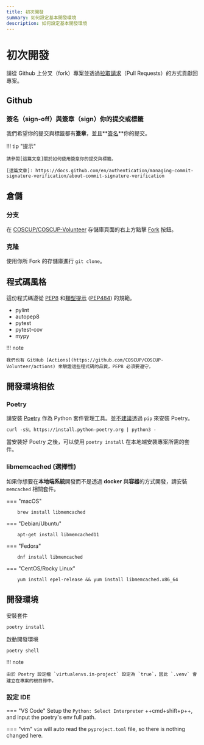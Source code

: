 ```yaml
---
title: 初次開發
summary: 如何設定基本開發環境
description: 如何設定基本開發環境
---
```

# 初次開發

請從 Github 上分叉（fork）專案並透過[拉取請求]（Pull Requests）的方式貢獻回專案。

[拉取請求]: https://docs.github.com/en/pull-requests/collaborating-with-pull-requests/proposing-changes-to-your-work-with-pull-requests/about-pull-requests

## Github

### 簽名（sign-off）與簽章（sign）你的提交或標籤

我們希望你的提交與標籤都有**簽章**，並且**[簽名](./how-to-signoff.md)**你的提交。

!!! tip "提示"

    請參閱[這篇文章]關於如何使用簽章你的提交與標籤。

    [這篇文章]: https://docs.github.com/en/authentication/managing-commit-signature-verification/about-commit-signature-verification

## 倉儲

### 分支

在 [COSCUP/COSCUP-Volunteer](https://github.com/COSCUP/COSCUP-Volunteer) 存儲庫頁面的右上方點擊 [Fork](https://github.com/COSCUP/COSCUP-Volunteer/fork) 按鈕。

### 克隆

使用你所 Fork 的存儲庫進行 `git clone`。

## 程式碼風格

這份程式碼遵從 [PEP8](https://peps.python.org/pep-0008/) 和[類型提示](https://docs.python.org/3/library/typing.html) ([PEP484](https://peps.python.org/pep-0483/)) 的規範。

- pylint
- autopep8
- pytest
- pytest-cov
- mypy

!!! note

    我們也有 GitHub [Actions](https://github.com/COSCUP/COSCUP-Volunteer/actions) 來驗證這些程式碼的品質，PEP8 必須要遵守，

## 開發環境相依

### Poetry

請安裝 [Poetry](https://python-poetry.org/) 作為 Python 套件管理工具。並[不建議](https://python-poetry.org/docs/)透過 `pip` 來安裝 Poetry。

    curl -sSL https://install.python-poetry.org | python3 -

當安裝好 Poetry 之後，可以使用 `poetry install` 在本地端安裝專案所需的套件。

### libmemcached (選擇性)

如果你想要在**本地端系統**開發而不是透過 **docker** 與**容器**的方式開發，請安裝 `memcached` 相關套件。

=== "macOS"

        brew install libmemcached

=== "Debian/Ubuntu"

        apt-get install libmemcached11

=== "Fedora"

        dnf install libmemcached

=== "CentOS/Rocky Linux"

        yum install epel-release && yum install libmemcached.x86_64

## 開發環境

安裝套件

    poetry install

啟動開發環境

    poetry shell

!!! note

    由於 Poetry 設定檔 `virtualenvs.in-project` 設定為 `true`，因此 `.venv` 會建立在專案的根目錄中。

### 設定 IDE

=== "VS Code"
    Setup the `Python: Select Interpreter` ++cmd+shift+p++, and input the poetry's env full path.

=== "vim"
    `vim` will auto read the `pyproject.toml` file, so there is nothing changed here.
